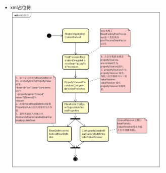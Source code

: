 * xml占位符
![image](https://raw.githubusercontent.com/hzying19/code-analysis/master/spring-bean/xml占位符.png)